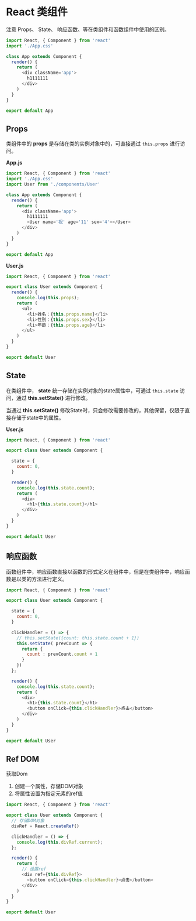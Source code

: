 # React 类组件

注意 Props、 State、 响应函数、等在类组件和函数组件中使用的区别。

```js
import React, { Component } from 'react'
import './App.css'

class App extends Component {
  render() {
    return (
      <div className='app'>
        h1111111
      </div>
    )
  }
}

export default App
```

## Props

类组件中的 **props** 是存储在类的实例对象中的，可直接通过 `this.props` 进行访问。

**App.js**

```js
import React, { Component } from 'react'
import './App.css'
import User from './components/User'

class App extends Component {
  render() {
    return (
      <div className='app'>
        h1111111
        <User name='祝' age='11' sex='4'></User>
      </div>
    )
  }
}

export default App
```

**User.js**

```js
import React, { Component } from 'react'

export class User extends Component {
  render() {
    console.log(this.props);
    return (
      <ul>
        <li>姓名：{this.props.name}</li>
        <li>性别：{this.props.sex}</li>
        <li>年龄：{this.props.age}</li>
      </ul>
    )
  }
}

export default User
```

## State

在类组件中， **state** 统一存储在实例对象的state属性中，可通过 `this.state` 访问，通过 **this.setState()** 进行修改。

当通过 **this.setState()** 修改State时，只会修改需要修改的，其他保留，仅限于直接存储于state中的属性。

**User.js**

```js
import React, { Component } from 'react'

export class User extends Component {

  state = {
    count: 0,
  }

  render() {
    console.log(this.state.count);
    return (
      <div>
        <h1>{this.state.count}</h1>
      </div>
    )
  }
}

export default User
```

## 响应函数

函数组件中，响应函数直接以函数的形式定义在组件中，但是在类组件中，响应函数是以类的方法进行定义。

```js
import React, { Component } from 'react'

export class User extends Component {

  state = {
    count: 0,
  }

  clickHandler = () => {
    // this.setState({count: this.state.count + 1})
    this.setState( prevCount => {
      return {
        count : prevCount.count + 1
      }
    })
  };

  render() {
    console.log(this.state.count);
    return (
      <div>
        <h1>{this.state.count}</h1>
        <button onClick={this.clickHandler}>点击</button>
      </div>
    )
  }
}

export default User
```

## Ref DOM

获取Dom
1. 创建一个属性，存储DOM对象
2. 将属性设置为指定元素的ref值



```js
import React, { Component } from 'react'

export class User extends Component {
  // 存储DOM对象
  divRef = React.createRef()

  clickHandler = () => {
    console.log(this.divRef.current);
  };

  render() {
    return (
      // 设置ref
      <div ref={this.divRef}>
        <button onClick={this.clickHandler}>点击</button>
      </div>
    )
  }
}

export default User
```
